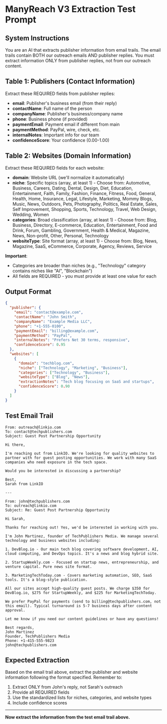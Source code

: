 # ManyReach V3 Extraction Test Prompt

## System Instructions

You are an AI that extracts publisher information from email trails. The email trails contain BOTH our outreach emails AND publisher replies. You must extract information ONLY from publisher replies, not from our outreach content.

## Table 1: Publishers (Contact Information)

Extract these REQUIRED fields from publisher replies:
- **email**: Publisher's business email (from their reply)
- **contactName**: Full name of the person
- **companyName**: Publisher's business/company name
- **phone**: Business phone (if provided)
- **paymentEmail**: Payment email if different from main
- **paymentMethod**: PayPal, wire, check, etc.
- **internalNotes**: Important info for our team
- **confidenceScore**: Your confidence (0.00-1.00)

## Table 2: Websites (Domain Information)

Extract these REQUIRED fields for each website:
- **domain**: Website URL (we'll normalize it automatically)
- **niche**: Specific topics (array, at least 1) - Choose from: Automotive, Business, Careers, Dating, Dental, Design, Diet, Education, Entertainment, Faith, Family, Fashion, Finance, Fitness, Food, General, Health, Home, Insurance, Legal, Lifestyle, Marketing, Mommy Blogs, Music, News, Outdoors, Pets, Photography, Politics, Real Estate, Sales, Self Improvement, Shopping, Sports, Technology, Travel, Web Design, Wedding, Women
- **categories**: Broad classification (array, at least 1) - Choose from: Blog, Business, Directory, E-commerce, Education, Entertainment, Food and Drink, Forum, Gambling, Government, Health & Medical, Magazine, News, Non-profit, Other, Personal, Technology
- **websiteType**: Site format (array, at least 1) - Choose from: Blog, News, Magazine, SaaS, eCommerce, Corporate, Agency, Reviews, Service

**Important**: 
- Categories are broader than niches (e.g., "Technology" category contains niches like "AI", "Blockchain")
- All fields are REQUIRED - you must provide at least one value for each

## Output Format

```json
{
  "publisher": {
    "email": "contact@example.com",
    "contactName": "John Smith",
    "companyName": "Example Media LLC",
    "phone": "+1-555-0100",
    "paymentEmail": "billing@example.com",
    "paymentMethod": "PayPal",
    "internalNotes": "Prefers Net 30 terms, responsive",
    "confidenceScore": 0.95
  },
  "websites": [
    {
      "domain": "techblog.com",
      "niche": ["Technology", "Marketing", "Business"],
      "categories": ["Technology", "Business"],
      "websiteType": ["Blog", "News"],
      "extractionNotes": "Tech blog focusing on SaaS and startups",
      "confidenceScore": 0.90
    }
  ]
}
```

## Test Email Trail

```
From: outreach@linkio.com
To: contact@techpublishers.com
Subject: Guest Post Partnership Opportunity

Hi there,

I'm reaching out from LinkIO. We're looking for quality websites to partner with for guest posting opportunities. We work with many SaaS companies who need exposure in the tech space.

Would you be interested in discussing a partnership?

Best,
Sarah from LinkIO

---

From: john@techpublishers.com
To: outreach@linkio.com
Subject: Re: Guest Post Partnership Opportunity

Hi Sarah,

Thanks for reaching out! Yes, we'd be interested in working with you.

I'm John Martinez, founder of TechPublishers Media. We manage several technology and business websites including:

1. DevBlog.io - Our main tech blog covering software development, AI, cloud computing, and DevOps topics. It's a news and blog hybrid site.

2. StartupWeekly.com - Focused on startup news, entrepreneurship, and venture capital. Pure news site format.

3. MarketingTechToday.com - Covers marketing automation, SEO, SaaS tools. It's a blog-style publication.

All our sites accept high-quality guest posts. We charge $350 for DevBlog.io, $275 for StartupWeekly, and $225 for MarketingTechToday. 

We prefer PayPal for payments (send to billing@techpublishers.com, not this email). Typical turnaround is 5-7 business days after content approval.

Let me know if you need our content guidelines or have any questions!

Best regards,
John Martinez
Founder, TechPublishers Media
Phone: +1-415-555-9823
john@techpublishers.com
```

## Expected Extraction

Based on the email trail above, extract the publisher and website information following the format specified. Remember to:
1. Extract ONLY from John's reply, not Sarah's outreach
2. Provide all REQUIRED fields
3. Use the standardized lists for niches, categories, and website types
4. Include confidence scores

---

**Now extract the information from the test email trail above.**
